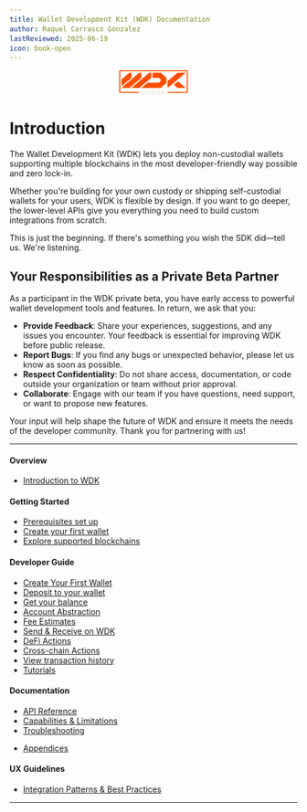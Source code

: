 ```yaml
---
title: Wallet Development Kit (WDK) Documentation
author: Raquel Carrasco Gonzalez
lastReviewed: 2025-06-19
icon: book-open
---
```

<p align="center">
  <img src="./assets/logo.png" width="120" />
</p>

# Introduction

The Wallet Development Kit (WDK) lets you deploy non-custodial wallets supporting multiple blockchains in the most developer-friendly way possible and zero lock-in.

Whether you're building for your own custody or shipping self-custodial wallets for your users, WDK is flexible by design. If you want to go deeper, the lower-level APIs give you everything you need to build custom integrations from scratch.

This is just the beginning. If there's something you wish the SDK did—tell us. We're listening.

## Your Responsibilities as a Private Beta Partner

As a participant in the WDK private beta, you have early access to powerful wallet development tools and features. In return, we ask that you:

- **Provide Feedback**: Share your experiences, suggestions, and any issues you encounter. Your feedback is essential for improving WDK before public release.
- **Report Bugs**: If you find any bugs or unexpected behavior, please let us know as soon as possible.
- **Respect Confidentiality**: Do not share access, documentation, or code outside your organization or team without prior approval.
- **Collaborate**: Engage with our team if you have questions, need support, or want to propose new features.

Your input will help shape the future of WDK and ensure it meets the needs of the developer community. Thank you for partnering with us!

---

#### Overview

- [Introduction to WDK](1-executive-summary/README.md)

#### Getting Started

- [Prerequisites set up](2-getting-started/prerequisites.md)
- [Create your first wallet](2-getting-started/quick-start.md)
- [Explore supported blockchains](2-getting-started/supported-blockchains.md)

#### Developer Guide

- [Create Your First Wallet](7-developer-guide/create-wallet.md)
- [Deposit to your wallet](7-developer-guide/create-wallet.md)
- [Get your balance](7-developer-guide/get-balance.md)
- [Account Abstraction](7-developer-guide/account-abstraction.md)
- [Fee Estimates](7-developer-guide/quote.md)
- [Send & Receive on WDK](7-developer-guide/transfer.md)
- [DeFi Actions](7-developer-guide/defi.md)
- [Cross-chain Actions](7-developer-guide/cross-chain.md)
- [View transaction history](7-developer-guide/transaction-history.md)
- [Tutorials](7-developer-guide/tutorials.md)

#### Documentation

- [API Reference](4-sdk-reference/README.md)
- [Capabilities & Limitations](6-capabilities/README.md)
- [Troubleshooting](8-troubleshooting/README.md)
<!-- - [Compliance & Legal](9-compliance/README.md) -->
- [Appendices](10-appendices/README.md)

#### UX Guidelines

- [Integration Patterns & Best Practices](5-integration-patterns/README.md)

---


